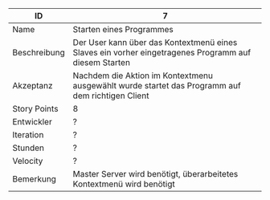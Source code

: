 | ID         |7|
|------------|-|
|Name        |Starten eines Programmes|
|Beschreibung|Der User kann über das Kontextmenü eines Slaves ein vorher eingetragenes Programm auf diesem Starten|
|Akzeptanz   |Nachdem die Aktion im Kontextmenu ausgewählt wurde startet das Programm auf dem richtigen Client|
|Story Points|8|
|Entwickler  |?|
|Iteration   |?|
|Stunden     |?|
|Velocity    |?|
|Bemerkung   |Master Server wird benötigt, überarbeitetes Kontextmenü wird benötigt|
